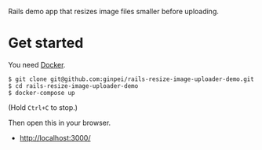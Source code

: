 Rails demo app that resizes image files smaller before uploading.

# Get started

You need [Docker](https://www.docker.com/get-started).

```console
$ git clone git@github.com:ginpei/rails-resize-image-uploader-demo.git
$ cd rails-resize-image-uploader-demo
$ docker-compose up
```

(Hold `Ctrl+C` to stop.)

Then open this in your browser.

- [http://localhost:3000/](http://localhost:3000/)
